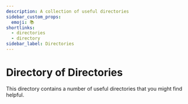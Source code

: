 ```yaml
---
description: A collection of useful directories
sidebar_custom_props:
  emoji: 📚
shortlinks:
  - directories
  - directory
sidebar_label: Directories
---
```


# Directory of Directories

This directory contains a number of useful directories that you might find helpful.
